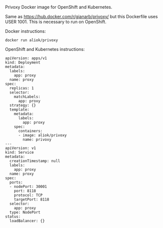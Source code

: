 Privoxy Docker image for OpenShift and Kubernetes.

Same as https://hub.docker.com/r/gianarb/privoxy/ but this Dockerfile uses USER 1001. This is necessary to run on OpenShift.

Docker instructions:
```
docker run aliok/privoxy
``` 

OpenShift and Kubernetes instructions:
```
apiVersion: apps/v1
kind: Deployment
metadata:
  labels:
    app: proxy
  name: proxy
spec:
  replicas: 1
  selector:
    matchLabels:
      app: proxy
  strategy: {}
  template:
    metadata:
      labels:
        app: proxy
    spec:
      containers:
      - image: aliok/privoxy
        name: privoxy
---
apiVersion: v1
kind: Service
metadata:
  creationTimestamp: null
  labels:
    app: proxy
  name: proxy
spec:
  ports:
  - nodePort: 30001
    port: 8118
    protocol: TCP
    targetPort: 8118
  selector:
    app: proxy
  type: NodePort
status:
  loadBalancer: {}
```
